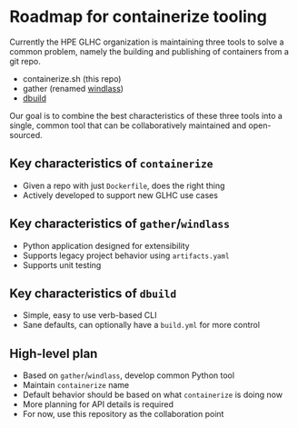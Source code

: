 # Roadmap for containerize tooling

Currently the HPE GLHC organization is maintaining three tools to solve a common
problem, namely the building and publishing of containers from a git repo.

* containerize.sh (this repo)
* gather (renamed [windlass](https://github.com/HewlettPackard/windlass))
* [dbuild](https://github.com/monasca/dbuild)

Our goal is to combine the best characteristics of these three tools into a
single, common tool that can be collaboratively maintained and open-sourced.

## Key characteristics of `containerize`

- Given a repo with just `Dockerfile`, does the right thing
- Actively developed to support new GLHC use cases

## Key characteristics of `gather`/`windlass` 

- Python application designed for extensibility
- Supports legacy project behavior using `artifacts.yaml`
- Supports unit testing

## Key characteristics of `dbuild`

- Simple, easy to use verb-based CLI
- Sane defaults, can optionally have a `build.yml` for more control


## High-level plan

- Based on `gather`/`windlass`, develop common Python tool
- Maintain `containerize` name
- Default behavior should be based on what `containerize` is doing now
- More planning for API details is required
- For now, use this repository as the collaboration point

